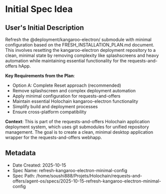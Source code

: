 # Initial Spec Idea

## User's Initial Description
Refresh the @deployment/kangaroo-electron/ submodule with minimal configuration based on the FRESH_INSTALLATION_PLAN.md document. This involves resetting the kangaroo-electron deployment repository to a clean, minimal state by removing complexity like splashscreens and heavy automation while maintaining essential functionality for the requests-and-offers hApp.

**Key Requirements from the Plan**:
- Option A: Complete Reset approach (recommended)
- Remove splashscreen and complex deployment automation
- Apply minimal configuration for requests-and-offers
- Maintain essential Holochain kangaroo-electron functionality
- Simplify build and deployment processes
- Ensure cross-platform compatibility

**Context**: This is part of the requests-and-offers Holochain application deployment system, which uses git submodules for unified repository management. The goal is to create a clean, minimal desktop application wrapper for the requests-and-offers webhapp.

## Metadata
- Date Created: 2025-10-15
- Spec Name: refresh-kangaroo-electron-minimal-config
- Spec Path: /home/soushi888/Projets/Holochain/requests-and-offers/agent-os/specs/2025-10-15-refresh-kangaroo-electron-minimal-config